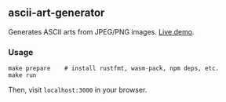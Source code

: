 ## ascii-art-generator

Generates ASCII arts from JPEG/PNG images. [Live demo](https://waffles.space/ascii-gen/).

### Usage

```
make prepare    # install rustfmt, wasm-pack, npm deps, etc.
make run
```

Then, visit `localhost:3000` in your browser.
